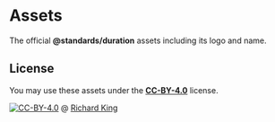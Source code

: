 # Assets

The official **@standards/duration** assets including its logo and name.

## License

You may use these assets under the [**CC-BY-4.0**][url-license-cc4] license.

[![CC-BY-4.0][image-cc4]][url-license-doc-cc4] @ [Richard King](https://www.richrdkng.com)


  <!--- References ============================================================================ -->

  <!--- Images -->
  [image-cc4]: https://i.creativecommons.org/l/by/4.0/88x31.png

  <!--- URLs -->
  [url-license-doc-cc4]: https://github.com/js-standards/duration/blob/master/assets/LICENSE.md  
  [url-license-cc4]:     https://creativecommons.org/licenses/by/4.0/
